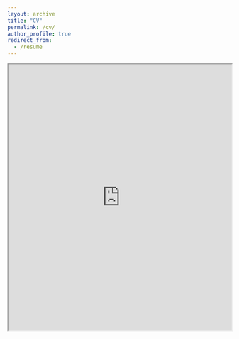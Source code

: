 ```yaml
---
layout: archive
title: "CV"
permalink: /cv/
author_profile: true
redirect_from:
  - /resume
---
```


<iframe src="http://whynotkimhari.github.io/files/Full_CV.pdf" width="100%" height="600px">
    This browser does not support PDFs. Please download the PDF to view it: 
    <a href="http://whynotkimhari.github.io/files/Full_CV.pdf">Download PDF</a>
</iframe>

<!-- Publications
======
  <ul>{% for post in site.publications reversed %}
    {% include archive-single-cv.html %}
  {% endfor %}</ul> -->